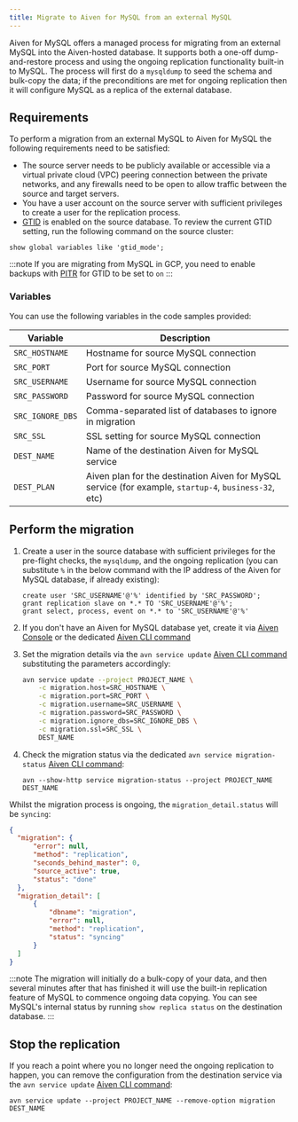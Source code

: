 ```yaml
---
title: Migrate to Aiven for MySQL from an external MySQL
---
```


Aiven for MySQL offers a managed process for migrating from an external
MySQL into the Aiven-hosted database. It supports both a one-off
dump-and-restore process and using the ongoing replication functionality
built-in to MySQL. The process will first do a `mysqldump` to seed the
schema and bulk-copy the data; if the preconditions are met for ongoing
replication then it will configure MySQL as a replica of the external
database.

## Requirements

To perform a migration from an external MySQL to Aiven for MySQL the
following requirements need to be satisfied:

-   The source server needs to be publicly available or accessible via a
    virtual private cloud (VPC) peering connection between the private
    networks, and any firewalls need to be open to allow traffic between
    the source and target servers.
-   You have a user account on the source server with sufficient
    privileges to create a user for the replication process.
-   [GTID](https://dev.mysql.com/doc/refman/8.0/en/replication-gtids.html)
    is enabled on the source database. To review the current GTID
    setting, run the following command on the source cluster:

```
show global variables like 'gtid_mode';
```

:::note
If you are migrating from MySQL in GCP, you need to enable backups with
[PITR](https://cloud.google.com/sql/docs/mysql/backup-recovery/pitr) for
GTID to be set to `on`
:::

### Variables

You can use the following variables in the code samples provided:

 |     Variable     |                                              Description                                               |
 |------------------|--------------------------------------------------------------------------------------------------------|
 | `SRC_HOSTNAME`   | Hostname for source MySQL connection                                                                   |
 | `SRC_PORT`       | Port for source MySQL connection                                                                       |
 | `SRC_USERNAME`   | Username for source MySQL connection                                                                   |
 | `SRC_PASSWORD`   | Password for source MySQL connection                                                                   |
 | `SRC_IGNORE_DBS` | Comma-separated list of databases to ignore in migration                                               |
 | `SRC_SSL`        | SSL setting for source MySQL connection                                                                |
 | `DEST_NAME`      | Name of the destination Aiven for MySQL service                                                        |
 | `DEST_PLAN`      | Aiven plan for the destination Aiven for MySQL service  (for example, `startup-4`, `business-32`, etc) |

## Perform the migration

1.  Create a user in the source database with sufficient privileges for
    the pre-flight checks, the `mysqldump`, and the ongoing replication
    (you can substitute `%` in the below command with the IP address of
    the Aiven for MySQL database, if already existing):

    ```
    create user 'SRC_USERNAME'@'%' identified by 'SRC_PASSWORD';
    grant replication slave on *.* TO 'SRC_USERNAME'@'%';
    grant select, process, event on *.* to 'SRC_USERNAME'@'%'
    ```

2.  If you don't have an Aiven for MySQL database yet, create it via
    [Aiven Console](/docs/products/mysql/get-started) or the dedicated
    [Aiven CLI command](/docs/tools/cli/service-cli#avn-cli-service-create)

3.  Set the migration details via the `avn service update`
    [Aiven CLI command](/docs/tools/cli/service-cli#avn-cli-service-update) substituting the parameters accordingly:

    ```bash
    avn service update --project PROJECT_NAME \
        -c migration.host=SRC_HOSTNAME \
        -c migration.port=SRC_PORT \
        -c migration.username=SRC_USERNAME \
        -c migration.password=SRC_PASSWORD \
        -c migration.ignore_dbs=SRC_IGNORE_DBS \
        -c migration.ssl=SRC_SSL \
        DEST_NAME
    ```

4.  Check the migration status via the dedicated
    `avn service migration-status`
    [Aiven CLI command](/docs/tools/cli/service-cli#avn-cli-service-migration-status):

    ```
    avn --show-http service migration-status --project PROJECT_NAME DEST_NAME
    ```

Whilst the migration process is ongoing, the `migration_detail.status`
will be `syncing`:

```json
{
  "migration": {
      "error": null,
      "method": "replication",
      "seconds_behind_master": 0,
      "source_active": true,
      "status": "done"
  },
  "migration_detail": [
      {
          "dbname": "migration",
          "error": null,
          "method": "replication",
          "status": "syncing"
      }
  ]
}
```

:::note
The migration will initially do a bulk-copy of your data, and then
several minutes after that has finished it will use the built-in
replication feature of MySQL to commence ongoing data copying. You can
see MySQL's internal status by running `show replica status` on the
destination database.
:::

## Stop the replication

If you reach a point where you no longer need the ongoing replication to
happen, you can remove the configuration from the destination service
via the `avn service update`
[Aiven CLI command](/docs/tools/cli/service-cli#avn-cli-service-update):

```
avn service update --project PROJECT_NAME --remove-option migration DEST_NAME
```
